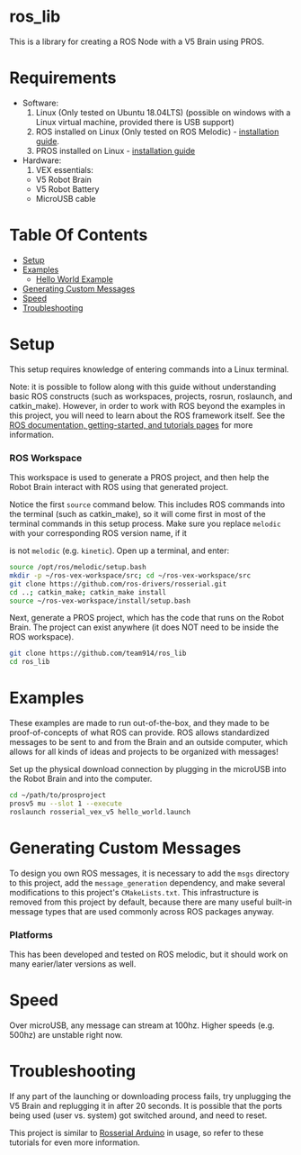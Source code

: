 # ros_lib
This is a library for creating a ROS Node with a V5 Brain using PROS.

# Requirements
- Software:
  1. Linux (Only tested on Ubuntu 18.04LTS) (possible on windows with a Linux 
  virtual machine, provided there is USB support)
  2. ROS installed on Linux (Only tested on ROS Melodic) - [installation guide](http://wiki.ros.org/melodic/Installation/Source).
  3. PROS installed on Linux - [installation guide](https://pros.cs.purdue.edu/cortex/getting-started/index.html)
- Hardware:
  1. VEX essentials:
    - V5 Robot Brain
    - V5 Robot Battery
    - MicroUSB cable
 
# Table Of Contents
- [Setup](#setup)
- [Examples](#examples)
  - [Hello World Example](#hello-world-example)
- [Generating Custom Messages](#generating-custom-messages)
- [Speed](#speed)
- [Troubleshooting](#troubleshooting)

# Setup
This setup requires knowledge of entering commands into a Linux terminal.

Note: it is possible to follow along with this guide without understanding
basic ROS constructs
(such as workspaces, projects, rosrun, roslaunch, and catkin_make).
However, in order to work with ROS beyond the examples in this project,
you will need to learn about the ROS framework itself. See the
[ROS documentation, getting-started, and tutorials pages](http://wiki.ros.org/) for more information.

### ROS Workspace
This workspace is used to generate a PROS project, and then help the Robot Brain
interact with ROS using that generated project.

Notice the first `source` command below. This includes ROS commands into the terminal
(such as catkin_make), so it will come first in
most of the terminal commands in this setup process. Make sure you replace `melodic`
with your corresponding ROS version name, if it

is not `melodic` (e.g. `kinetic`).
Open up a terminal, and enter:

```bash
source /opt/ros/melodic/setup.bash
mkdir -p ~/ros-vex-workspace/src; cd ~/ros-vex-workspace/src
git clone https://github.com/ros-drivers/rosserial.git
cd ..; catkin_make; catkin_make install
source ~/ros-vex-workspace/install/setup.bash
```

Next, generate a PROS project, which has the code that runs on the Robot Brain.
The project can exist anywhere (it does NOT need to be inside the ROS workspace).

```bash
git clone https://github.com/team914/ros_lib
cd ros_lib
```

# Examples

These examples are made to run out-of-the-box, and they made to be proof-of-concepts of
what ROS can provide. ROS allows standardized messages to be sent to and from the Brain and an outside computer, 
which allows for all kinds of ideas and projects to be organized with messages!

Set up the physical download connection by plugging in the microUSB into the Robot Brain and into the computer.

```bash
cd ~/path/to/prosproject
prosv5 mu --slot 1 --execute
roslaunch rosserial_vex_v5 hello_world.launch
```

# Generating Custom Messages
To design you own ROS messages, it is necessary to add the `msgs` directory to this project,
add the `message_generation` dependency, and make several modifications to this project's `CMakeLists.txt`.
This infrastructure is removed from this project by default,
because there are many useful built-in message types that are used commonly across ROS packages anyway.

### Platforms
This has been developed and tested on ROS melodic, but it should work on many earier/later versions as well.

# Speed
Over microUSB, any message can stream at 100hz. Higher speeds (e.g. 500hz) are unstable right now.

# Troubleshooting
If any part of the launching or downloading process fails,
try unplugging the V5 Brain and replugging it in after 20 seconds.
It is possible that the ports being used (user vs. system) got switched around,
and need to reset.

This project is similar to [Rosserial Arduino](http://wiki.ros.org/rosserial_arduino/Tutorials) in usage, so refer to these tutorials for even more information.

